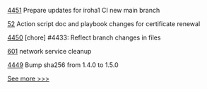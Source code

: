 
[4451](https://github.com/hyperledger/iroha/pull/4451) Prepare updates for iroha1 CI new main branch

[52](https://github.com/hyperledger-labs/fabric-ansible-collection/pull/52) Action script doc and playbook changes for certificate renewal

[4450](https://github.com/hyperledger/iroha/pull/4450) [chore] #4433: Reflect branch changes in files

[601](https://github.com/hyperledger-labs/fabric-token-sdk/pull/601) network service cleanup

[4449](https://github.com/hyperledger/iroha/pull/4449) Bump sha256 from 1.4.0 to 1.5.0


[See more >>>](https://start-here.hyperledger.org/pull-requests)
